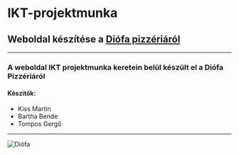 # IKT-projektmunka
## Weboldal készítése a [Diófa pizzériáról](http://www.diovendeg.hu/)
----------
### A weboldal IKT projektmunka keretein belül készült el a Diófa Pizzériáról
#### Készítők: 
- Kiss Martin
- Bartha Bende
- Tompos Gergő
----------
![Diófa](http://www.clubdio.hu/component/joomgallery/mediawave-2013-ujrahasznosito-zarobuli#)